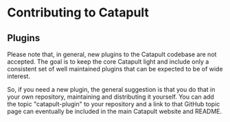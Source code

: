 Contributing to Catapult
========================

## Plugins

Please note that, in general, new plugins to the Catapult codebase are
not accepted. The goal is to keep the core Catapult light and include
only a consistent set of well maintained plugins that can be expected to
be of wide interest.

So, if you need a new plugin, the general suggestion is that you do that
in your own repository, maintaining and distributing it yourself. You
can add the topic "catapult-plugin" to your repository and a link to
that GitHub topic page can eventually be included in the main Catapult
website and README.
